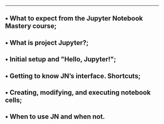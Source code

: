 --------------------------------------------------------------
• What to expect from the Jupyter Notebook Mastery course;
--------------------------------------------------------------
• What is project Jupyter?;
--------------------------------------------------------------
• Initial setup and "Hello, Jupyter!";
--------------------------------------------------------------
• Getting to know JN’s interface. Shortcuts;
--------------------------------------------------------------
• Creating, modifying, and executing notebook cells;
--------------------------------------------------------------
• When to use JN and when not.
--------------------------------------------------------------
